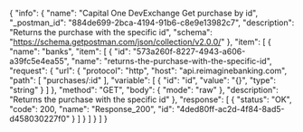 {
  "info": {
    "name": "Capital One DevExchange Get purchase by id",
    "_postman_id": "884de699-2bca-4194-91b6-c8e9e13982c7",
    "description": "Returns the purchase with the specific id",
    "schema": "https://schema.getpostman.com/json/collection/v2.0.0/"
  },
  "item": [
    {
      "name": "banks",
      "item": [
        {
          "id": "573a260f-8227-4943-a606-a39fc5e4ea55",
          "name": "returns-the-purchase-with-the-specific-id",
          "request": {
            "url": {
              "protocol": "http",
              "host": "api.reimaginebanking.com",
              "path": [
                "purchases/:id"
              ],
              "variable": [
                {
                  "id": "id",
                  "value": "{}",
                  "type": "string"
                }
              ]
            },
            "method": "GET",
            "body": {
              "mode": "raw"
            },
            "description": "Returns the purchase with the specific id"
          },
          "response": [
            {
              "status": "OK",
              "code": 200,
              "name": "Response_200",
              "id": "4ded80ff-ac2d-4f84-8ad5-d458030227f0"
            }
          ]
        }
      ]
    }
  ]
}